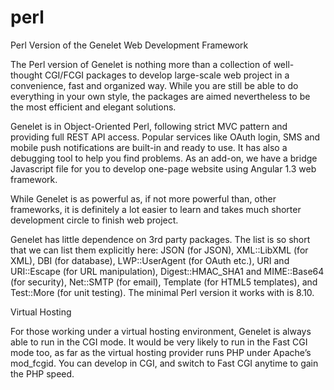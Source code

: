 # perl
Perl Version of the Genelet Web Development Framework

The Perl version of Genelet is nothing more than a collection of well-thought CGI/FCGI packages to develop large-scale web project in a convenience, fast and organized way. While you are still be able to do everything in your own style, the packages are aimed nevertheless to be the most efficient and elegant solutions.

Genelet is in Object-Oriented Perl, following strict MVC pattern and providing full REST API access. Popular services like OAuth login, SMS and mobile push notifications are built-in and ready to use. It has also a debugging tool to help you find problems. As an add-on, we have a bridge Javascript file for you to develop one-page website using Angular 1.3 web framework.

While Genelet is as powerful as, if not more powerful than, other frameworks, it is definitely a lot easier to learn and takes much shorter development circle to finish web project.

Genelet has little dependence on 3rd party packages. The list is so short that we can list them explicitly here: JSON (for JSON), XML::LibXML (for XML), DBI (for database), LWP::UserAgent (for OAuth etc.), URI and URI::Escape (for URL manipulation), Digest::HMAC_SHA1 and MIME::Base64 (for security), Net::SMTP (for email), Template (for HTML5 templates), and Test::More (for unit testing). The minimal Perl version it works with is 8.10.

Virtual Hosting

For those working under a virtual hosting environment, Genelet is always able to run in the CGI mode. It would be very likely to run in the Fast CGI mode too, as far as the virtual hosting provider runs PHP under Apache’s mod_fcgid.  You can develop in CGI, and switch to Fast CGI anytime to gain the PHP speed.
